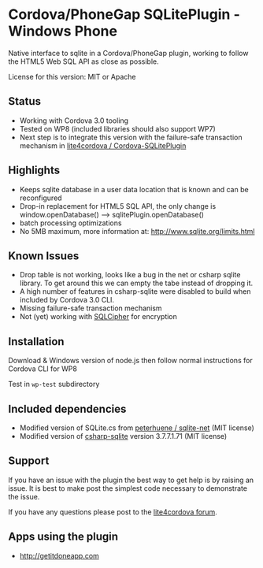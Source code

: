 # Cordova/PhoneGap SQLitePlugin - Windows Phone

Native interface to sqlite in a Cordova/PhoneGap plugin, working to follow the HTML5 Web SQL API as close as possible.

License for this version: MIT or Apache

## Status

 - Working with Cordova 3.0 tooling
 - Tested on WP8 (included libraries should also support WP7)
 - Next step is to integrate this version with the failure-safe transaction mechanism in [lite4cordova / Cordova-SQLitePlugin](https://github.com/lite4cordova/Cordova-SQLitePlugin)

## Highlights

 - Keeps sqlite database in a user data location that is known and can be reconfigured
 - Drop-in replacement for HTML5 SQL API, the only change is window.openDatabase() --> sqlitePlugin.openDatabase()
 - batch processing optimizations
 - No 5MB maximum, more information at: http://www.sqlite.org/limits.html

## Known Issues

 - Drop table is not working, looks like a bug in the net or csharp sqlite library. To get around this we can empty the tabe instead of dropping it.
 - A high number of features in csharp-sqlite were disabled to build when included by Cordova 3.0 CLI.
 - Missing failure-safe transaction mechanism
 - Not (yet) working with [SQLCipher](http://sqlcipher.net) for encryption

## Installation

Download & Windows version of node.js then follow normal instructions for Cordova CLI for WP8

Test in `wp-test` subdirectory

## Included dependencies

 - Modified version of SQLite.cs from [peterhuene / sqlite-net](https://github.com/peterhuene/sqlite-net) (MIT license)
 - Modified version of [csharp-sqlite](http://code.google.com/p/csharp-sqlite) version 3.7.7.1.71 (MIT license)

## Support

If you have an issue with the plugin the best way to get help is by raising an issue. It is best to make post the simplest code necessary to demonstrate the issue.

If you have any questions please post to the [lite4cordova forum](http://groups.google.com/group/lite4cordova).

## Apps using the plugin

 - http://getitdoneapp.com

